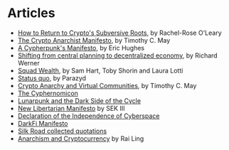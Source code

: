 # Articles

- [How to Return to Crypto's Subversive Roots](https://www.coindesk.com/tech/2020/08/21/bitcoin-has-lost-its-way-heres-how-to-return-to-cryptos-subversive-roots/), by Rachel-Rose O'Leary
- [The Crypto Anarchist Manifesto](https://activism.net/cypherpunk/crypto-anarchy.html), by Timothy C. May
- [A Cypherpunk's Manifesto](https://nakamotoinstitute.org/cypherpunk-manifesto/), by Eric Hughes
- [Shifting from central planning to decentralized economy](https://professorwerner.org/shifting-from-central-planning-to-a-decentralised-economy/), by Richard Werner
- [Squad Wealth](https://otherinter.net/research/squad-wealth/), by  Sam Hart, Toby Shorin and Laura Lotti
- [Status quo](https://dark.fi/insights/the-status-quo.html), by Parazyd
- [Crypto Anarchy and Virtual Communities](https://nakamotoinstitute.org/virtual-communities/), by Timothy C. May
- [The Cyphernomicon](https://nakamotoinstitute.org/static/docs/cyphernomicon.txt)
- [Lunarpunk and the Dark Side of the Cycle](https://www.egirlcapital.com/writings/107533289)
- [New Libertarian Manifesto](https://theanarchistlibrary.org/library/samuel-edward-konkin-iii-new-libertarian-manifesto) by SEK III
- [Declaration of the Independence of Cyberspace](https://nakamotoinstitute.org/cyberspace-independence/)
- [DarkFi Manifesto](https://dark.fi/manifesto.html)
- [Silk Road collected quotations](https://www.forbes.com/sites/andygreenberg/2013/04/29/collected-quotations-of-the-dread-pirate-roberts-founder-of-the-drug-site-silk-road-and-radical-libertarian/#196a8231b0c4)
- [Anarchism and Cryptocurrency](https://theanarchistlibrary.org/library/rai-ling-anarchism-and-cryptocurrency) by Rai Ling

